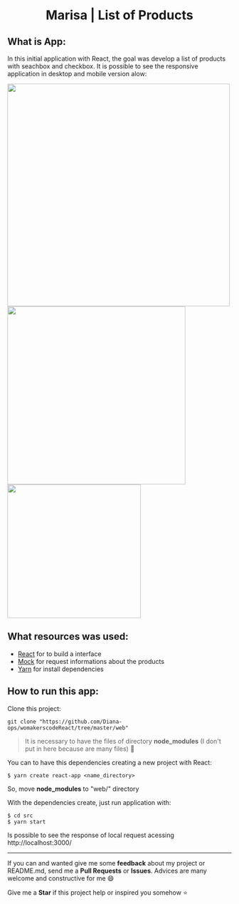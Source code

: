 <h1 align="center"> Marisa | List of Products </h1>

<h2>What is App:</h2>

In this initial application with React, the goal was develop a list of products with seachbox and checkbox. It is possible to see the responsive application in desktop and mobile version alow:

<img src="https://user-images.githubusercontent.com/46378210/99451407-ebef4f00-2900-11eb-8a82-f44db4c3776d.jpg" width="500">
<img src="https://user-images.githubusercontent.com/46378210/99451417-ef82d600-2900-11eb-9bb8-03f2dca44304.jpg" width="400">
<img src="https://user-images.githubusercontent.com/46378210/99451425-f14c9980-2900-11eb-865c-f5a83269836d.jpg" width="300">

<h2>What resources was used:</h2>

- [React](https://reactjs.org/) for to build a interface 
- [Mock](https://sinonjs.org/releases/latest/mocks/) for request informations about the products 
- [Yarn](https://classic.yarnpkg.com/en/) for install dependencies 

<h2>How to run this app:</h2>

Clone this project:

```
git clone "https://github.com/Diana-ops/womakerscodeReact/tree/master/web"
```

> It is necessary to have the files of directory **node_modules** (I don't put in here because are many files) :grimacing:

You can to have this dependencies creating a new project with React:

```
$ yarn create react-app <name_directory>
```

So, move **node_modules** to "web/" directory

With the dependencies create, just run application with:

```
$ cd src
$ yarn start
```

Is possible to see the response of local request acessing http://localhost:3000/

<hr>

If you can and wanted give me some **feedback** about my project or README.md, send me a **Pull Requests** or **Issues**. Advices are many welcome and constructive for me :smile:

Give me a **Star** if this project help or inspired you somehow :star:
